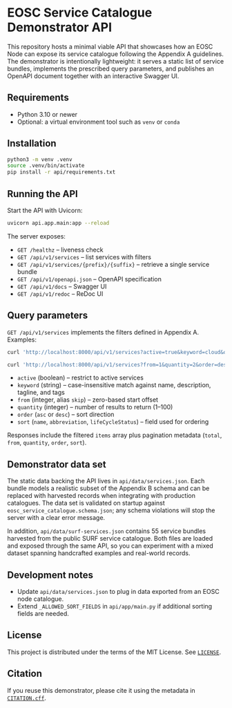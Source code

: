 # EOSC Service Catalogue Demonstrator API

This repository hosts a minimal viable API that showcases how an EOSC Node can expose its service catalogue following the Appendix A guidelines. The demonstrator is intentionally lightweight: it serves a static list of service bundles, implements the prescribed query parameters, and publishes an OpenAPI document together with an interactive Swagger UI.

## Requirements

- Python 3.10 or newer
- Optional: a virtual environment tool such as `venv` or `conda`

## Installation

```bash
python3 -m venv .venv
source .venv/bin/activate
pip install -r api/requirements.txt
```

## Running the API

Start the API with Uvicorn:

```bash
uvicorn api.app.main:app --reload
```

The server exposes:

- `GET /healthz` – liveness check
- `GET /api/v1/services` – list services with filters
- `GET /api/v1/services/{prefix}/{suffix}` – retrieve a single service bundle
- `GET /api/v1/openapi.json` – OpenAPI specification
- `GET /api/v1/docs` – Swagger UI
- `GET /api/v1/redoc` – ReDoc UI

## Query parameters

`GET /api/v1/services` implements the filters defined in Appendix A. Examples:

```bash
curl 'http://localhost:8000/api/v1/services?active=true&keyword=cloud&quantity=5'

curl 'http://localhost:8000/api/v1/services?from=1&quantity=2&order=desc&sort=abbreviation'
```

- `active` (boolean) – restrict to active services
- `keyword` (string) – case-insensitive match against name, description, tagline, and tags
- `from` (integer, alias `skip`) – zero-based start offset
- `quantity` (integer) – number of results to return (1–100)
- `order` (`asc` or `desc`) – sort direction
- `sort` (`name`, `abbreviation`, `lifeCycleStatus`) – field used for ordering

Responses include the filtered `items` array plus pagination metadata (`total`, `from`, `quantity`, `order`, `sort`).

## Demonstrator data set

The static data backing the API lives in `api/data/services.json`. Each bundle models a realistic subset of the Appendix B schema and can be replaced with harvested records when integrating with production catalogues. The data set is validated on startup against `eosc_service_catalogue.schema.json`; any schema violations will stop the server with a clear error message.

In addition, `api/data/surf-services.json` contains 55 service bundles harvested from the public SURF service catalogue. Both files are loaded and exposed through the same API, so you can experiment with a mixed dataset spanning handcrafted examples and real-world records.

## Development notes

- Update `api/data/services.json` to plug in data exported from an EOSC node catalogue.
- Extend `_ALLOWED_SORT_FIELDS` in `api/app/main.py` if additional sorting fields are needed.

## License

This project is distributed under the terms of the MIT License. See [`LICENSE`](LICENSE).

## Citation

If you reuse this demonstrator, please cite it using the metadata in [`CITATION.cff`](CITATION.cff).
